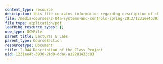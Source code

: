 ```yaml
---
content_type: resource
description: This file contains information regarding description of the class project.
file: /media/courses/2-04a-systems-and-controls-spring-2013/1231ee4b393021d0ddaca12281433c03_MIT2_04AS13_ClassProject.pdf
file_type: application/pdf
learning_resource_types: []
ocw_type: OCWFile
parent_title: Lectures & Labs
parent_type: CourseSection
resourcetype: Document
title: 2.04A Description of the Class Project
uid: 1231ee4b-3930-21d0-ddac-a12281433c03
---
```

